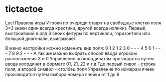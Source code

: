 # tictactoe
Luci 
Правила игры
Игроки по очереди ставят на свободные клетки поля 3×3 знаки один всегда крестики, другой всегда нолики).
Первый, выстроивший в ряд 3 своих фигуры по вертикали, горизонтали или большой диагонали, выигрывает.

В меню настройки можно изменить вид поля:
         0 1 2              1 2 3
       0 - - -              4 5 6
       1 - - -              7 8 9
       2 - - -
А так же можно выбрать способ ввода игроком расположения Х и 0 
Управление по координатам прозводится путем ввода координат в формате 01, 21, 22 и т.д Где первый сивол - строка поля, а второй символ - столбец поля
Управление по номерам ячеек производится путем выбора номера ячейки от 1 до 9
